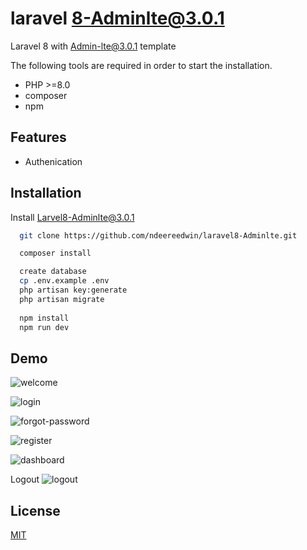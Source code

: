 # laravel 8-Adminlte@3.0.1
Laravel 8 with Admin-lte@3.0.1 template 

The following tools are required in order to start the installation.

- PHP >=8.0
- composer
- npm


## Features

- Authenication
  
## Installation 

Install Larvel8-Adminlte@3.0.1

```bash 
  git clone https://github.com/ndeereedwin/laravel8-Adminlte.git

  composer install

  create database
  cp .env.example .env
  php artisan key:generate
  php artisan migrate
  
  npm install
  npm run dev

```
    
## Demo

![welcome](https://user-images.githubusercontent.com/26022397/136955281-235a828a-4d6a-4b8d-be47-482b571f39a4.PNG)

![login](https://user-images.githubusercontent.com/26022397/136955326-6d4164aa-fb1c-429f-b11e-99355a59ec18.PNG)

![forgot-password](https://user-images.githubusercontent.com/26022397/136955365-4748ae99-9fd9-4444-9821-121033f1fffd.PNG)

![register](https://user-images.githubusercontent.com/26022397/136955460-81950a7e-0c26-4e7d-a411-7696a761b87f.PNG)

![dashboard](https://user-images.githubusercontent.com/26022397/136955497-68f9c066-3f2a-4910-99fd-01e5014905a0.PNG)

Logout
![logout](https://user-images.githubusercontent.com/26022397/136955780-590fdfb3-26d7-408b-98b5-168969120558.PNG)


## License

[MIT](https://choosealicense.com/licenses/mit/)


  

